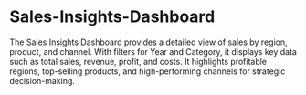 # Sales-Insights-Dashboard
The Sales Insights Dashboard provides a detailed view of sales by region, product, and channel. With filters for Year and Category, it displays key data such as total sales, revenue, profit, and costs. It highlights profitable regions, top-selling products, and high-performing channels for strategic decision-making.
